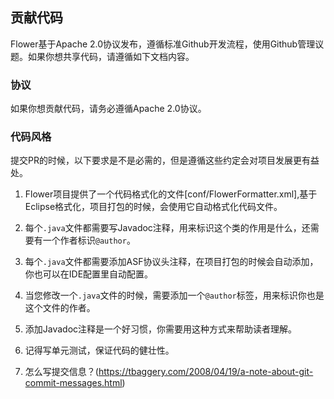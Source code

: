 ## 贡献代码
Flower基于Apache 2.0协议发布，遵循标准Github开发流程，使用Github管理议题。如果你想共享代码，请遵循如下文档内容。

### 协议
如果你想贡献代码，请务必遵循Apache 2.0协议。

### 代码风格
提交PR的时候，以下要求是不是必需的，但是遵循这些约定会对项目发展更有益处。

1. Flower项目提供了一个代码格式化的文件[conf/FlowerFormatter.xml],基于Eclipse格式化，项目打包的时候，会使用它自动格式化代码文件。

2. 每个`.java`文件都需要写Javadoc注释，用来标识这个类的作用是什么，还需要有一个作者标识`@author`。

3. 每个`.java`文件都需要添加ASF协议头注释，在项目打包的时候会自动添加，你也可以在IDE配置里自动配置。

4. 当您修改一个`.java`文件的时候，需要添加一个`@author`标签，用来标识你也是这个文件的作者。

5. 添加Javadoc注释是一个好习惯，你需要用这种方式来帮助读者理解。

6. 记得写单元测试，保证代码的健壮性。

7. 怎么写提交信息？(https://tbaggery.com/2008/04/19/a-note-about-git-commit-messages.html)
